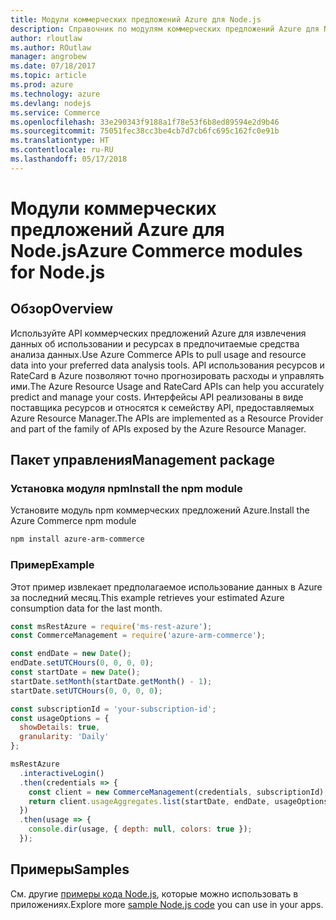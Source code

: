 ```yaml
---
title: Модули коммерческих предложений Azure для Node.js
description: Справочник по модулям коммерческих предложений Azure для Node.js
author: rloutlaw
ms.author: ROutlaw
manager: angrobew
ms.date: 07/18/2017
ms.topic: article
ms.prod: azure
ms.technology: azure
ms.devlang: nodejs
ms.service: Commerce
ms.openlocfilehash: 33e290343f9188a1f78e53f6b8ed89594e2d9b46
ms.sourcegitcommit: 75051fec38cc3be4cb7d7cb6fc695c162fc0e91b
ms.translationtype: HT
ms.contentlocale: ru-RU
ms.lasthandoff: 05/17/2018
---
```

# <a name="azure-commerce-modules-for-nodejs"></a><span data-ttu-id="86285-103">Модули коммерческих предложений Azure для Node.js</span><span class="sxs-lookup"><span data-stu-id="86285-103">Azure Commerce modules for Node.js</span></span>

## <a name="overview"></a><span data-ttu-id="86285-104">Обзор</span><span class="sxs-lookup"><span data-stu-id="86285-104">Overview</span></span>

<span data-ttu-id="86285-105">Используйте API коммерческих предложений Azure для извлечения данных об использовании и ресурсах в предпочитаемые средства анализа данных.</span><span class="sxs-lookup"><span data-stu-id="86285-105">Use Azure Commerce APIs to pull usage and resource data into your preferred data analysis tools.</span></span> <span data-ttu-id="86285-106">API использования ресурсов и RateCard в Azure позволяют точно прогнозировать расходы и управлять ими.</span><span class="sxs-lookup"><span data-stu-id="86285-106">The Azure Resource Usage and RateCard APIs can help you accurately predict and manage your costs.</span></span> <span data-ttu-id="86285-107">Интерфейсы API реализованы в виде поставщика ресурсов и относятся к семейству API, предоставляемых Azure Resource Manager.</span><span class="sxs-lookup"><span data-stu-id="86285-107">The APIs are implemented as a Resource Provider and part of the family of APIs exposed by the Azure Resource Manager.</span></span>

## <a name="management-package"></a><span data-ttu-id="86285-108">Пакет управления</span><span class="sxs-lookup"><span data-stu-id="86285-108">Management package</span></span>

### <a name="install-the-npm-module"></a><span data-ttu-id="86285-109">Установка модуля npm</span><span class="sxs-lookup"><span data-stu-id="86285-109">Install the npm module</span></span>

<span data-ttu-id="86285-110">Установите модуль npm коммерческих предложений Azure.</span><span class="sxs-lookup"><span data-stu-id="86285-110">Install the Azure Commerce npm module</span></span>

```bash
npm install azure-arm-commerce
```

### <a name="example"></a><span data-ttu-id="86285-111">Пример</span><span class="sxs-lookup"><span data-stu-id="86285-111">Example</span></span>

<span data-ttu-id="86285-112">Этот пример извлекает предполагаемое использование данных в Azure за последний месяц.</span><span class="sxs-lookup"><span data-stu-id="86285-112">This example retrieves your estimated Azure consumption data for the last month.</span></span>

```javascript
const msRestAzure = require('ms-rest-azure');
const CommerceManagement = require('azure-arm-commerce');

const endDate = new Date();
endDate.setUTCHours(0, 0, 0, 0);
const startDate = new Date();
startDate.setMonth(startDate.getMonth() - 1);
startDate.setUTCHours(0, 0, 0, 0);

const subscriptionId = 'your-subscription-id';
const usageOptions = {
  showDetails: true,
  granularity: 'Daily'
};

msRestAzure
  .interactiveLogin()
  .then(credentials => {
    const client = new CommerceManagement(credentials, subscriptionId);
    return client.usageAggregates.list(startDate, endDate, usageOptions);
  })
  .then(usage => {
    console.dir(usage, { depth: null, colors: true });
  });
```

## <a name="samples"></a><span data-ttu-id="86285-113">Примеры</span><span class="sxs-lookup"><span data-stu-id="86285-113">Samples</span></span>

<span data-ttu-id="86285-114">См. другие [примеры кода Node.js](https://azure.microsoft.com/resources/samples/?platform=nodejs), которые можно использовать в приложениях.</span><span class="sxs-lookup"><span data-stu-id="86285-114">Explore more [sample Node.js code](https://azure.microsoft.com/resources/samples/?platform=nodejs) you can use in your apps.</span></span>
